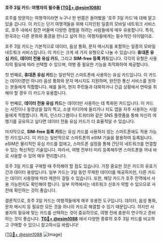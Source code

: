 **호주 3일 카드: 여행자의 필수품 [[TG💪+ @esim1088](https://t.me/s/esim1088)]**

호주를 방문하는 여행객이라면 누구나 한 번쯤은 들어봤을 '호주 3일 카드'에 대해 알고 있을 겁니다. 이 카드는 단기 여행객들을 위해 디자인된 일종의 모바일 네트워크 서비스로, 호주 내에서 잠깐 머물며 다양한 경험을 하려는 사람들에게 매우 유용합니다. 특히, 한국과는 다른 문화와 풍경을 만나고 싶어 하는 여행자들에게는 필수적인 아이템이죠.

호주 3일 카드는 기본적으로 데이터, 음성 통화, 문자 메시지를 포함하는 일종의 모바일 네트워크 서비스입니다. 이 카드는 크게 세 가지 유형으로 나눌 수 있습니다: **휴대폰 유심 카드**, **데이터 전용 유심 카드**, 그리고 **SIM-free 등록 카드**입니다. 각각의 유형은 사용자의 필요에 따라 선택할 수 있으며, 여행 중 필요한 기능을 최적화하여 제공합니다.

첫 번째로, **휴대폰 유심 카드**는 일반적인 스마트폰에 사용하는 유심 카드입니다. 이 카드는 데이터뿐만 아니라 음성 통화와 문자 메시지도 지원하며, 완전한 통신 서비스를 원하는 분들에게 적합합니다. 예를 들어, 현지 주민들과 대화하거나 긴급 상황에서 연락을 취해야 할 경우 이 카드가 유용합니다.

두 번째로, **데이터 전용 유심 카드**는 데이터만 사용하는 데 특화된 카드입니다. 이 카드는 사진이나 동영상을 많이 찍고, 소셜 미디어에 올리거나 지도 앱을 자주 사용하는 사람들에게 적합합니다. 특히, 인스타그램이나 트위터와 같은 SNS 플랫폼을 통해 자신의 여행기를 공유하고 싶다면 데이터 전용 유심 카드가 더 효율적일 수 있습니다.

마지막으로, **SIM-free 등록 카드**는 유심 카드를 사용하지 않는 스마트폰에도 적용 가능한 카드입니다. 이 카드는 일반적으로 스마트폰의 eSIM 기술을 활용하여 등록됩니다. eSIM은 물리적인 유심 카드를 없애고, 스마트폰 설정을 통해 간단히 네트워크를 연결할 수 있는 혁신적인 기술입니다. 따라서, 여행 전부터 미리 등록해두면 스마트폰을 꺼내 바로 사용할 수 있어 매우 편리합니다.

호주 3일 카드를 구매할 때 주의해야 할 점도 있습니다. 가장 중요한 것은 카드의 유효기간과 데이터 용량입니다. 일부 카드는 3일 동안 무제한 데이터를 제공하지만, 다른 카드는 데이터 사용량에 따라 제한이 걸릴 수 있습니다. 또한, 해당 카드가 호주 전역에서 사용 가능한지도 확인해야 합니다. 일부 지역에서는 네트워크 신호가 약할 수 있으므로 사전에 확인하는 것이 좋습니다.

결론적으로, 호주 3일 카드는 여행객들에게 매우 유용한 도구입니다. 데이터, 음성 통화, 문자 메시지 등 필요한 모든 것을 하나의 카드로 해결할 수 있기 때문입니다. 하지만 사용자의 필요에 맞는 카드를 선택하는 것이 중요하므로, 여행 전에 충분히 연구하고 준비하는 것이 좋습니다. **[TG💪+ @esim1088](https://t.me/s/esim1088)** 에서 다양한 종류의 호주 3일 카드를 비교하고 구매할 수 있으니 참고하시길 바랍니다!

[[TG💪+ @esim1088](https://t.me/s/esim1088) ![Image](https://i.postimg.cc/Y0z9fWf4/image.png)]
